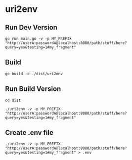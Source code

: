 # uri2env

## Run Dev Version
```shell
go run main.go -v -p MY_PREFIX "http://userA:passwordA@localhost:8080/path/stuff/here?query=yes&testing=1#my_fragment"
```

## Build
```shell
go build -o ./dist/uri2env
```

## Run Build Version

```shell
cd dist
```
```
./uri2env -v -p MY_PREFIX "http://userA:passwordA@localhost:8080/path/stuff/here?query=yes&testing=1#my_fragment"
```

## Create .env file 

```shell
./uri2env -v -p MY_PREFIX "http://userA:passwordA@localhost:8080/path/stuff/here?query=yes&testing=1#my_fragment" > .env
```

